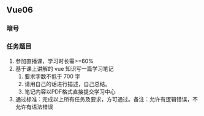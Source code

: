 ## Vue06

### 暗号


### 任务题目

1. 参加直播课，学习时长需>=60%
2. 基于课上讲解的 vue 知识写一篇学习笔记
   1. 要求字数不低于 700 字
   2. 请用自己的话进行描述，自己总结。
   3. 笔记内容以PDF格式直接提交学习中心
3. 通过标准：完成以上所有任务及要求，方可通过。备注：允许有逻辑错误，不允许有语法错误